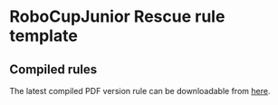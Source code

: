 # RoboCupJunior Rescue rule template

## Compiled rules
The latest compiled PDF version rule can be downloadable from [here](https://github.com/dabusse9/Rescue_LineEntry_Rules2021/blob/master/rule.pdf).
